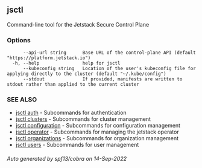## jsctl

Command-line tool for the Jetstack Secure Control Plane

### Options

```
      --api-url string      Base URL of the control-plane API (default "https://platform.jetstack.io")
  -h, --help                help for jsctl
      --kubeconfig string   Location of the user's kubeconfig file for applying directly to the cluster (default "~/.kube/config")
      --stdout              If provided, manifests are written to stdout rather than applied to the current cluster
```

### SEE ALSO

* [jsctl auth](jsctl_auth.md)	 - Subcommands for authentication
* [jsctl clusters](jsctl_clusters.md)	 - Subcommands for cluster management
* [jsctl configuration](jsctl_configuration.md)	 - Subcommands for configuration management
* [jsctl operator](jsctl_operator.md)	 - Subcommands for managing the jetstack operator
* [jsctl organizations](jsctl_organizations.md)	 - Subcommands for organization management
* [jsctl users](jsctl_users.md)	 - Subcommands for user management

###### Auto generated by spf13/cobra on 14-Sep-2022
